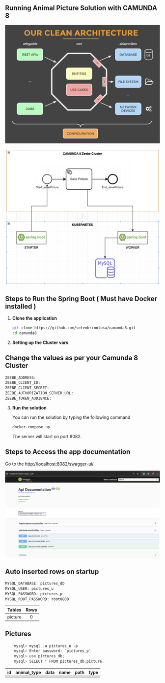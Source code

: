 ## Running Animal Picture Solution with CAMUNDA 8

![Java Clean Architecture](clean.png)

![Solution Architecture](arquitecture.png)

## Steps to Run the Spring Boot ( Must have Docker installed )

1. **Clone the application**

    ```bash
    git clone https://github.com/setembrinolusa/camunda8.git
    cd camunda8
    ```

2. **Setting up the Cluster vars**

## Change the values as per your Camunda 8 Cluster
```python
ZEEBE_ADDRESS: 
ZEEBE_CLIENT_ID: 
ZEEBE_CLIENT_SECRET: 
ZEEBE_AUTHORIZATION_SERVER_URL: 
ZEEBE_TOKEN_AUDIENCE: 
```
3. **Run the solution**

    You can run the solution by typing the following command

    ```bash
    docker-compose up
    ```

    The server will start on port 8082.

## Steps to Access the app documentation

Go to the <http://localhost:8082/swagger-ui/>

![swagger](swagger.png)

## Auto inserted rows on startup
```python
MYSQL_DATABASE: pictures_db
MYSQL_USER: pictures_u
MYSQL_PASSWORD: pictures_p
MYSQL_ROOT_PASSWORD: root0808
```

| Tables       | Rows |
|--------------|:----:|
| picture      |  0   |

## Pictures

```python
    mysql> mysql -u pictures_u -p
    mysql> Enter password: `pictures_p`
    mysql> use pictures_db;
    mysql> SELECT * FROM pictures_db.picture;
```

| id  | animal_type | data       | name       | path       | type       |
|-----|:-----------:|:----------:|:----------:|:----------:|:----------:|
|     |             |            |            |            |            |

